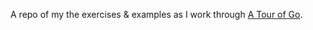 A repo of my the exercises & examples as I work through [A Tour of Go](https://tour.golang.org/welcome/1).
